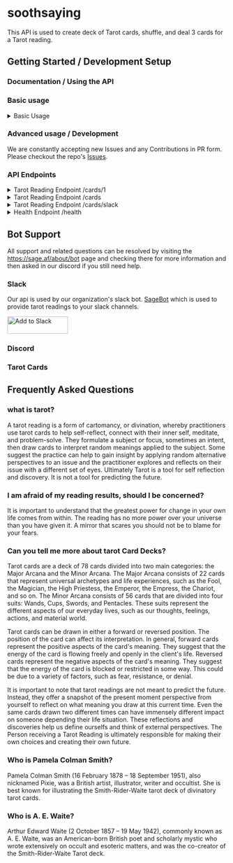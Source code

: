# soothsaying

This API is used to create deck of Tarot cards, shuffle, and deal 3 cards for a Tarot reading.

## Getting Started / Development Setup




### Documentation / Using the API



### Basic usage

<details>
  <summary>Basic Usage</summary>

  You can install and run the application in node 16.6.0 or higher with the following commands:

```bash
npm ci
npm run start
```

you should see 

```bash
[2023-10-27T15:26:32.097Z] info: Initializing Server.... 
[2023-10-27T15:26:32.099Z] info: Initializing Middlewares.... 
[2023-10-27T15:26:32.101Z] info: Initializing Controller "/health" Route.... 
[2023-10-27T15:26:32.102Z] info: Initializing Controller "/cards" Route.... 
[2023-10-27T15:26:32.104Z] info: Server Initialized and Listening on the port 3000. 
```

You can confirm the API is running locally with 

```bash
curl localhost:3000/health
```

which should return a healthy ready check from the health endpoint 

```json
{
  "data": {
    "date": "2023-10-27T15:36:00.721Z",
    "uptime": "00:00:05:58",
    "version": "0.1.0"
  },
  "meta": {
    "status": 200
  }
}
```


</details>

### Advanced usage / Development

We are constantly accepting new Issues and any Contributions in PR form. Please checkout the repo's [Issues](https://github.com/free-ignorance/soothsaying/issues).

### API Endpoints

<details>
  <summary>Tarot Reading Endpoint /cards/1</summary>

You can request a single card from the API with a GET request to the /cards endpoint.

```bash 
curl https://soothsaying-c436343ba6ff.herokuapp.com/cards/1
```

Response

```json
{
  "data": {
    "id": 0,
    "name": "The Fool",
    "description": "The Fool is the spirit in search of experience. He represents the mystical cleverness bereft of reason within us, the childlike ability to tune into the inner workings of the world. The sun shining behind him represents the divine nature of the Fool's wisdom and exuberance, holy madness or 'crazy wisdom'. On his back are all the possessions he might need. In his hand there is a flower, showing his appreciation of beauty. He is frequently accompanied by a dog, sometimes seen as his animal desires, sometimes as the call of the real world, nipping at his heels and distracting him. He is seemingly unconcerned that he is standing on a precipice, apparently about to step off.",
    "type": "major",
    "orientation": false,
    "cardImages": [
      {
        "id": 0,
        "art_set": "rider-waite-smith",
        "label": "The Fool",
        "alt": "A rendering of the tarot card The Fool depicting a jester",
        "url": {
          "large": "https://upload.wikimedia.org/wikipedia/commons/thumb/9/90/RWS_Tarot_00_Fool.jpg/512px-RWS_Tarot_00_Fool.jpg",
          "mid": "https://upload.wikimedia.org/wikipedia/commons/thumb/9/90/RWS_Tarot_00_Fool.jpg/256px-RWS_Tarot_00_Fool.jpg",
          "small": "https://upload.wikimedia.org/wikipedia/commons/thumb/9/90/RWS_Tarot_00_Fool.jpg/128px-RWS_Tarot_00_Fool.jpg",
          "tiny": "https://upload.wikimedia.org/wikipedia/commons/thumb/9/90/RWS_Tarot_00_Fool.jpg/64px-RWS_Tarot_00_Fool.jpg"
        },
        "cardId": 0
      }
    ]
  },
  "meta": {
    "status": 200
  }
}
```

</details>
<details>
  <summary>Tarot Reading Endpoint /cards</summary>

You can get a 3 card reading by hitting the base endpoint of `/cards` with a GET request.

```bash
curl https://soothsaying-c436343ba6ff.herokuapp.com/cards
```

Response

```json
{
{
  "data": {
    "0": {
      "id": 76,
      "name": "Queen of Pentacles",
      "description": "The Queen of Pentacles is a card of abundance, prosperity, and nurturing. She represents the importance of taking care of yourself and your loved ones. The Queen of Pentacles also reminds you to be generous and to share your abundance with others.",
      "type": "minor",
      "suit": "pentacles",
      "orientation": false,
      "cardImages": [
        {
          "id": 76,
          "art_set": "rider-waite-smith",
          "label": "Queen of Pentacles",
          "alt": "A rendering of the tarot card Queen of Pentacles depicting a woman sitting on a throne, holding a gold coin in one hand and a pentacle in the other.",
          "url": {
            "tiny": "https://upload.wikimedia.org/wikipedia/commons/thumb/8/88/Pents13.jpg/64px-Pents13.jpg",
            "small": "https://upload.wikimedia.org/wikipedia/commons/thumb/8/88/Pents13.jpg/128px-Pents13.jpg",
            "mid": "https://upload.wikimedia.org/wikipedia/commons/thumb/8/88/Pents13.jpg/256px-Pents13.jpg",
            "large": "https://upload.wikimedia.org/wikipedia/commons/thumb/8/88/Pents13.jpg/512px-Pents13.jpg"
          },
          "cardId": 76
        }
      ]
    },
    "1": {
      "id": 53,
      "name": "Four of Swords",
      "description": "The Four of Swords is a card of rest, contemplation, and healing. It represents the need to take a break and to recharge your batteries. The Four of Swords also reminds you to reflect on your life and to make sure that you are on the right path.",
      "type": "minor",
      "suit": "swords",
      "orientation": false,
      "cardImages": [
        {
          "id": 53,
          "art_set": "rider-waite-smith",
          "label": "Four of Swords",
          "alt": "A rendering of the tarot card Four of Swords depicting a knight lying on a tomb, with his hands folded across his chest. Three swords are hanging above him, and a fourth sword is on the ground next to him.",
          "url": {
            "tiny": "https://upload.wikimedia.org/wikipedia/commons/thumb/b/bf/Swords04.jpg/64px-Swords04.jpg",
            "small": "https://upload.wikimedia.org/wikipedia/commons/thumb/b/bf/Swords04.jpg/128px-Swords04.jpg",
            "mid": "https://upload.wikimedia.org/wikipedia/commons/thumb/b/bf/Swords04.jpg/256px-Swords04.jpg",
            "large": "https://upload.wikimedia.org/wikipedia/commons/thumb/b/bf/Swords04.jpg/512px-Swords04.jpg"
          },
          "cardId": 53
        }
      ]
    },
    "2": {
      "id": 72,
      "name": "Nine of Pentacles",
      "description": "The Nine of Pentacles is a card of abundance, prosperity, and fulfillment. It represents the feeling of being content and satisfied with your life. The Nine of Pentacles also reminds you to enjoy your success and to be grateful for all that you have.",
      "type": "minor",
      "suit": "pentacles",
      "orientation": true,
      "cardImages": [
        {
          "id": 72,
          "art_set": "rider-waite-smith",
          "label": "Nine of Pentacles",
          "alt": "A rendering of the tarot card Nine of Pentacles depicting a woman walking in a garden, holding a falcon on one hand and a gold coin in the other. She is surrounded by abundant flowers and fruits.",
          "url": {
            "tiny": "https://upload.wikimedia.org/wikipedia/commons/thumb/f/f0/Pents09.jpg/64px-Pents09.jpg",
            "small": "https://upload.wikimedia.org/wikipedia/commons/thumb/f/f0/Pents09.jpg/128px-Pents09.jpg",
            "mid": "https://upload.wikimedia.org/wikipedia/commons/thumb/f/f0/Pents09.jpg/256px-Pents09.jpg",
            "large": "https://upload.wikimedia.org/wikipedia/commons/thumb/f/f0/Pents09.jpg/512px-Pents09.jpg"
          },
          "cardId": 72
        }
      ]
    }
  },
  "meta": {
    "status": 200
  }
}
```
</details>

<details>
  <summary>Tarot Reading Endpoint /cards/slack</summary>


Also has a slack friendly endpoint!

```bash 
curl https://soothsaying-c436343ba6ff.herokuapp.com/cards/slack
```

Response

```json

```
</details>


<details>
  <summary>Health Endpoint /health</summary>


You can confirm the API is running locally with 

```bash
curl localhost:3000/health
```

which should return a healthy ready check from the health endpoint 

```json
{
  "data": {
    "date": "2023-10-27T15:36:00.721Z",
    "uptime": "00:00:05:58",
    "version": "0.1.0"
  },
  "meta": {
    "status": 200
  }
}
```


</details>



## Bot Support

All support and related questions can be resolved by visiting the https://sage.af/about/bot page and checking there for more information and then asked in our discord if you still need help.

### Slack

Our api is used by our organization's slack bot. [SageBot](https://sage.af/about/bot) which is used to provide tarot readings to your slack channels. 

<a href="https://slack.com/oauth/v2/authorize?client_id=780455873664.6087369520707&scope=commands&user_scope="><img alt="Add to Slack" height="40" width="139" src="https://platform.slack-edge.com/img/add_to_slack.png" srcSet="https://platform.slack-edge.com/img/add_to_slack.png 1x, https://platform.slack-edge.com/img/add_to_slack@2x.png 2x" /></a>

### Discord




### Tarot Cards 


<h2>Frequently Asked Questions</h2>
<h3>what is tarot?</h3>
<p>
A tarot reading is a form of cartomancy, or divination, whereby practitioners use tarot cards to help self-reflect, connect with their inner self, meditate, and problem-solve. They formulate a subject or focus, sometimes an intent, then draw cards to interpret random meanings applied to the subject. Some suggest the practice can help to gain insight by applying random alternative perspectives to an issue and the practitioner explores and reflects on their issue with a different set of eyes. Ultimately Tarot is a tool for self reflection and discovery. It is not a tool for predicting the future.
</p>
<h3>I am afraid of my reading results, should I be concerned?</h3>
<p>
It is important to understand that the greatest power for change in your own life comes from within. The reading has no more power over your universe than you have given it. A mirror that scares you should not be to blame for your fears. 
</p>
<h3>Can you tell me more about tarot Card Decks?</h3>
<p>
  Tarot cards are a deck of 78 cards divided into two main categories: the Major Arcana and the Minor Arcana. The Major Arcana consists of 22 cards that represent universal archetypes and life experiences, such as the Fool, the Magician, the High Priestess, the Emperor, the Empress, the Chariot, and so on. The Minor Arcana consists of 56 cards that are divided into four suits: Wands, Cups, Swords, and Pentacles. These suits represent the different aspects of our everyday lives, such as our thoughts, feelings, actions, and material world.
</p>
<p>
  Tarot cards can be drawn in either a forward or reversed position. The position of the card can affect its interpretation. In general, forward cards represent the positive aspects of the card's meaning. They suggest that the energy of the card is flowing freely and openly in the client's life. Reversed cards represent the negative aspects of the card's meaning. They suggest that the energy of the card is blocked or restricted in some way. This could be due to a variety of factors, such as fear, resistance, or denial.
</p>
<p>
  It is important to note that tarot readings are not meant to predict the future. Instead, they offer a snapshot of the present moment perspective from yourself to reflect on what meaning you draw at this current time. Even the same cards drawn two different times can have immensely different impact on someone depending their life situation. These reflections and discoveries help us define ourselfs and think of external perspectives. The Person receiving a Tarot Reading is ultimately responsible for making their own choices and creating their own future.
</p>
<h3>Who is Pamela Colman Smith?</h3>
<p>
  Pamela Colman Smith (16 February 1878 – 18 September 1951), also nicknamed Pixie, was a British artist, illustrator, writer and occultist. She is best known for illustrating the Smith-Rider-Waite tarot deck of divinatory tarot cards.
</p>

<h3>Who is A. E. Waite?</h3>
<p>
  Arthur Edward Waite (2 October 1857 – 19 May 1942), commonly known as A. E. Waite, was an American-born British poet and scholarly mystic who wrote extensively on occult and esoteric matters, and was the co-creator of the Smith-Rider-Waite Tarot deck.
</p>